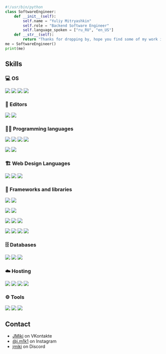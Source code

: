 ```python
#!/usr/bin/python
class SoftwareEngineer:
    def __init__(self):
        self.name = "Yuliy Mitryashkin"
        self.role = "Backend Software Engineer"
        self.language_spoken = ["ru_RU", "en_US"]
    def __str__(self):
        return "Thanks for dropping by, hope you find some of my work interesting."
me = SoftwareEngineer()
print(me)
```


## Skills
### 💻 OS
![](https://img.shields.io/badge/Debian-A81D33.svg?logo=Debian&logoColor=white)
![](https://img.shields.io/badge/Ubuntu-E95420.svg?logo=Ubuntu&logoColor=white)
![](https://img.shields.io/badge/Kali-557C94.svg?logo=KaliLinux&logoColor=white)
![](https://img.shields.io/badge/Windows-0078D6.svg?logo=Windows&logoColor=white)

### 📝 Editors
![](https://img.shields.io/badge/Visual%20Studio%20Code-0078d7.svg?logo=visual-studio-code&logoColor=white)
![](https://img.shields.io/badge/Visual%20Studio-5C2D91.svg?logo=visualstudio&logoColor=white)
<!-- ![](https://img.shields.io/badge/Notion-000000.svg?logo=notion&logoColor=white) -->

### 👨‍💻 Programming languages
![](https://img.shields.io/badge/Python-31A8FF.svg?logo=python&logoColor=white)
![](https://img.shields.io/badge/JavaScript-F7DF1E.svg?logo=javascript&logoColor=black)
![](https://img.shields.io/badge/C-A8B9CC.svg?logo=C&logoColor=white)
![](https://custom-icon-badges.herokuapp.com/badge/C++-00599C.svg?logo=cpp2&logoColor=white)

![](https://img.shields.io/badge/Bash-121011.svg?logo=gnu-bash&logoColor=white)
![](https://img.shields.io/badge/PowerShell-5391FE.svg?logo=powershell&logoColor=white)

### 🏗️ Web Design Languages
![](https://img.shields.io/badge/HTML-E34F26.svg?logo=html5&logoColor=white)
![](https://img.shields.io/badge/CSS-1572B6.svg?logo=css3&logoColor=white)
![](https://img.shields.io/badge/Bootstrap-7952B3.svg?logo=bootstrap&logoColor=white)
<!-- ![](https://img.shields.io/badge/Sass-CC6699.svg?logo=sass&logoColor=white) -->

### 🧰 Frameworks and libraries
![](https://img.shields.io/badge/Django-0C9D58.svg?logo=Django&logoColor=white)
![](https://img.shields.io/badge/Flask-000000.svg?logo=Flask&logoColor=white)

![](https://img.shields.io/badge/FastAPI-009688.svg?logo=FastAPI&logoColor=white)
![](https://img.shields.io/badge/Django_Rest_Framework-D22128.svg?logo=Django&logoColor=white)

![](https://img.shields.io/badge/Pytest-0A9EDC.svg?logo=pytest&logoColor=white)
![](https://img.shields.io/badge/Scrapy-006600.svg?logo=SpyderIDE&logoColor=white)
![](https://img.shields.io/badge/RenPy-FF7F7F.svg?logo=RenPy&logoColor=white)

![](https://img.shields.io/badge/Node.js-43853D.svg?logo=node.js&logoColor=white)
![](https://img.shields.io/badge/Discord.js-512BD4.svg?logo=Discord&logoColor=white)
![](https://img.shields.io/badge/Telegraf.js-26A5E4.svg?logo=Telegram&logoColor=white)
![](https://img.shields.io/badge/Homebridge-491F59?logo=Homebridge&logoColor=white)

### 🗄️ Databases 
![](https://img.shields.io/badge/SQLAlchemy-0C0C0E.svg?logo=Alchemy&logoColor=white)
![](https://img.shields.io/badge/SQLite-003B57.svg?logo=SQLite&logoColor=white)
![](https://img.shields.io/badge/PostgreSQL-4169E1.svg?logo=postgresql&logoColor=white)
<!-- ![](https://img.shields.io/badge/MySQL-4479A1.svg?logo=mysql&logoColor=white) -->
<!-- ![](https://img.shields.io/badge/Enmap-52B0E7.svg?logo=CodeSandbox&logoColor=white) -->

### ☁️ Hosting
![](https://img.shields.io/badge/Digital_Ocean-0080FF.svg?logo=DigitalOcean&logoColor=white)
![](https://img.shields.io/badge/Yandex_Cloud-3693F3.svg?logo=iCloud&logoColor=white)
![](https://img.shields.io/badge/AWS-232F3E.svg?logo=AmazonAWS&logoColor=white)
![](https://img.shields.io/badge/RaspberryPi-A22846.svg?logo=RaspberryPi&logoColor=white)

### ⚙️ Tools
![](https://img.shields.io/badge/NGINX-009639.svg?logo=NGINX&logoColor=white)
![](https://img.shields.io/badge/WireGuard-88171A?logo=WireGuard&logoColor=white)
![](https://img.shields.io/badge/VirtualBox-183A61?logo=VirtualBox&logoColor=white)
<!-- ![](https://img.shields.io/badge/Terminal-4D4D4D.svg?logo=WindowsTerminal&logoColor=white) -->
<!-- ![](https://img.shields.io/badge/Git-F05032.svg?logo=Git&logoColor=white") -->
<!-- ![](https://img.shields.io/badge/Stack%20Overflow-F58025?logo=stackoverflow&logoColor=white) -->
<!-- ![](https://img.shields.io/badge/AnyDesk-EF443B?logo=AnyDesk&logoColor=white) -->
<!-- ![](https://img.shields.io/badge/npm-CB3837?logo=npm&logoColor=white) -->
<!-- ![](https://img.shields.io/badge/PyPI-3775A9?logo=PyPI&logoColor=white) -->


## Contact
- [JMiki](https://vk.com/JMiki) on VKontakte
- [@j.m1k1](https://www.instagram.com/j.m1k1/) on Instagram
- [jmiki](./) on Discord
